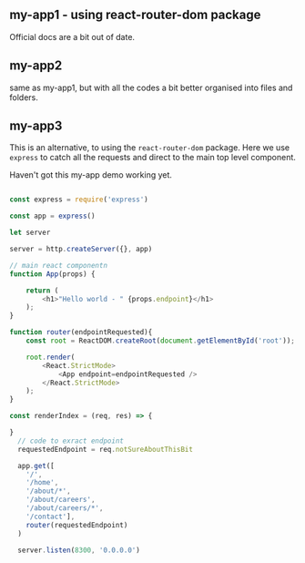 ## my-app1 - using react-router-dom package

Official docs are a bit out of date.


## my-app2 
same as my-app1, but with all the codes a bit better organised into files and folders. 


## my-app3
This is an alternative, to using the `react-router-dom` package. Here we use `express` to catch all the requests and direct to the main top level component. 

Haven't got this my-app demo working yet. 

```javascript

const express = require('express')

const app = express()

let server

server = http.createServer({}, app)

// main react componentn
function App(props) {

    return (
        <h1>"Hello world - " {props.endpoint}</h1>
    );
}

function router(endpointRequested){
    const root = ReactDOM.createRoot(document.getElementById('root'));

    root.render(
        <React.StrictMode>
            <App endpoint=endpointRequested />
        </React.StrictMode>
    );
}

const renderIndex = (req, res) => {

}
  // code to exract endpoint
  requestedEndpoint = req.notSureAboutThisBit

  app.get([
    '/',
    '/home',
    '/about/*', 
    '/about/careers',
    '/about/careers/*',
    '/contact'],
    router(requestedEndpoint)
  )

  server.listen(8300, '0.0.0.0')


```
